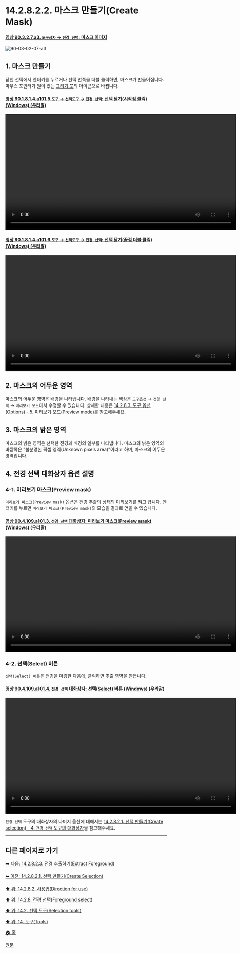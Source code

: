 # 14.2.8.2.2. 마스크 만들기(Create Mask)

<a id="90-03-02-07-a3"></a>

#### [영상 90.3.2.7.a3. `도구상자` → `전경 선택`: 마스크 이미지](./90-03-02-07-foreground_select.md#90-03-02-07-a3)
![90-03-02-07-a3](https://github.com/wonder13662/gimp/assets/15767104/f36c1aac-66a8-4ebe-aeaa-5263f2231c64)

<a id="14-02-08-02-02-s1"></a>

## 1. 마스크 만들기
닫힌 선택에서 엔터키를 누르거나 선택 안쪽을 더블 클릭하면, 마스크가 만들어집니다. 마우스 포인터가 원이 있는 [그리기 붓](./14-03-07-paintbrush.md)의 아이콘으로 바뀝니다.

<a id="90-01-08-01-04-a101-05"></a>

#### [영상 90.1.8.1.4.a101.5.`도구` → `선택도구` → `전경 선택`: 선택 닫기(시작점 클릭) (Windows) (우리말)](./90-01-08-01-04-foreground_select.md#90-01-08-01-04-a101-05)
<video controls="controls" width="720" src="https://github.com/wonder13662/gimp/assets/15767104/736102e5-898a-470f-97de-ab8dae36d5d2"></video>

<a id="90-01-08-01-04-a101-06"></a>

#### [영상 90.1.8.1.4.a101.6.`도구` → `선택도구` → `전경 선택`: 선택 닫기(끝점 더블 클릭) (Windows) (우리말)](./90-01-08-01-04-foreground_select.md#90-01-08-01-04-a101-06)
<video controls="controls" width="720" src="https://github.com/wonder13662/gimp/assets/15767104/13386b0c-e80f-4c33-92b9-ad931169c4b0"></video>

<a id="14-02-08-02-02-s2"></a>

## 2. 마스크의 어두운 영역
마스크의 어두운 영역은 배경을 나타냅니다. 배경을 나타내는 색상은 `도구옵션` → `전경 선택` → `미리보기 모드`에서 수정할 수 있습니다. 상세한 내용은 [14.2.8.3. 도구 옵션(Options) - 5. 미리보기 모드(Preview mode)](./14-02-08-03-options.md#14-02-08-03-s5)를 참고해주세요. 

<a id="14-02-08-02-02-s3"></a>

## 3. 마스크의 밝은 영역
마스크의 밝은 영역은 선택한 전경과 배경의 일부를 나타냅니다. 마스크의 밝은 영역의 바깥쪽은 "불분명한 픽셀 영역(Unknown pixels area)"이라고 하며, 마스크의 어두운 영역입니다.

<a id="14-02-08-02-02-s4"></a>

## 4. 전경 선택 대화상자 옵션 설명
### 4-1. 미리보기 마스크(Preview mask)
`미리보기 마스크(Preview mask)` 옵션은 전경 추출의 상태의 미리보기를 켜고 끕니다. 엔터키를 누르면 `미리보기 마스크(Preview mask)`의 모습을 결과로 얻을 수 있습니다.

<a id="90-04-109-a101-03"></a>

#### [영상 90.4.109.a101.3. `전경 선택` 대화상자: 미리보기 마스크(Preview mask) (Windows) (우리말)](./90-04-109-foreground_select.md#90-04-109-a101-03)
<video controls="controls" width="720" src="https://github.com/wonder13662/gimp/assets/15767104/11573e1a-e95c-4872-a223-1040eaa3b1c4"></video>

### 4-2. 선택(Select) 버튼
`선택(Select) 버튼`은 전경을 마킹한 다음에, 클릭하면 추출 영역을 만듭니다.

<a id="90-04-109-a101-04"></a>

#### [영상 90.4.109.a101.4. `전경 선택` 대화상자: 선택(Select) 버튼 (Windows) (우리말)](./90-04-109-foreground_select.md#90-04-109-a101-04)
<video controls="controls" width="720" src="https://github.com/wonder13662/gimp/assets/15767104/23b9135b-f542-4f1f-9688-d894f95955df"></video>

`전경 선택` 도구의 대화상자의 나머지 옵션에 대해서는 [14.2.8.2.1. 선택 만들기(Create selection) - 4. `전경 선택` 도구의 대화상자](./14-02-08-02-01-create_selection.md#14-02-08-02-01-s5)을 참고해주세요.

***

## 다른 페이지로 가기

[➡️ 다음: 14.2.8.2.3. 전경 추출하기(Extract Foreground)](./14-02-08-02-03-extract_foreground.md)

[⬅️ 이전: 14.2.8.2.1. 선택 만들기(Create Selection)](./14-02-08-02-01-create_selection.md)

[⬆️ 위: 14.2.8.2. 사용법(Direction for use)](./14-02-08-02-00-directions_for_use.md)

[⬆️ 위: 14.2.8. 전경 선택(Foreground select)](./14-02-08-00-foreground-select.md)

[⬆️ 위: 14.2. 선택 도구(Selection tools)](./14-02-00-selection-tools.md)

[⬆️ 위: 14. 도구(Tools)](./14-00-tools.md)

[🏠 홈](./00-home.md)

[원문](https://docs.gimp.org/2.10/ko/gimp-tool-foreground-select.html#tool-fg-select-usage)